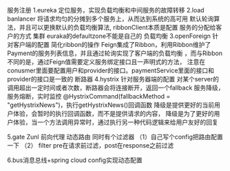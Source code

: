 

服务注册
1.eureka  定位服务，实现负载均衡和中间服务的故障转移
2.load banlancer 将请求均匀的分摊到多个服务上，从而达到系统的高可用
默认轮询算法，并且可以更换默认的负载均衡算法,
ribbonClient本质是配置  服务的分配给客户的方式
集群 euraka的defaultzone不能是自己的
负载均衡
3.openForeign
针对客户端的配置
简化ribbon的操作
Feign集成了Ribbon，利用Ribbon维护了Payment的服务列表信息，并且通过轮询实现了客户端的负载均衡
，而与Ribbon不同的是，通过Feign值需要定义服务绑定接口且一声明式的方法，
注意在conusmer里面要配置用户和provider的接口。paymentService里面的接口和provider的接口是一致的
断路器
4.hystrix
针对服务器端的配置
对某个server的调用超出一定时间或者次数，断路器会将连接断开，返回一个fallback
服务降级，服务熔断，实时监控
@HystrixCommand(fallbackMethod = "getHystrixNews")，执行getHystrixNews()回调函数
降级是提供更好的当前用户体验，会暂时的执行回调函数，而不是提供请求的内容，
降级是为了更好的用户体验，当一个方法调用异常时，通过执行另一种代码逻辑来给用户友好的回复

5.gate   Zunl
前向代理   动态路由   同时有个过滤器
  （1）自己写个config把路由配置一下
  （2） filter  pre在请求前过滤，post在response之前过滤

6.bus消息总线+spring cloud config实现动态配置



